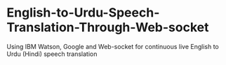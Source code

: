 # English-to-Urdu-Speech-Translation-Through-Web-socket
Using IBM Watson, Google and Web-socket for continuous live English to Urdu (Hindi) speech translation
